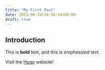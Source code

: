 ```yaml
---
title: "My First Post"
date: 2023-08-19T16:59:14+08:00
draft: true
---
```


## Introduction

This is **bold** text, and this is *emphasized* text.

Visit the [Hugo](https://gohugo.io) website!

